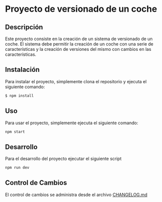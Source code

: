 # Proyecto de versionado de un coche

## Descripción

Este proyecto consiste en la creación de un sistema de versionado de un coche. 
El sistema debe permitir la creación de un coche con una serie de características y la creación de versiones del mismo con cambios en las características.

## Instalación

Para instalar el proyecto, simplemente clona el repositorio y ejecuta el siguiente comando:

```bash 
$ npm install
```

## Uso

Para usar el proyecto, simplemente ejecuta el siguiente comando:

```bash
npm start
```

## Desarrollo 

Para el desarrollo del proyecto ejecutar el siguiente script

```bash
npm run dev
```

## Control de Cambios

El control de cambios se administra desde el archivo [CHANGELOG.md](CHANGELOG.md)   
